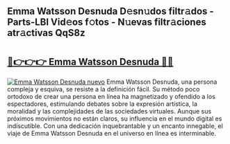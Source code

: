 ## Emma Watsson Desnuda D𝚎sn𝚞dos filtr𝚊dos - Parts-LBl Vid𝚎os f𝚘tos - N𝚞evas filtr𝚊ciones atr𝚊ctivas QqS8z

# <h2><a href="http://mb2uxm8.tromn.icu/?c=Emma+Watsson+Desnuda">🔗👉👉👉 Emma Watsson Desnuda 🔗🔗</a></h2>

[![Emma Watsson Desnuda nuevo](https://i.imgur.com/pEAQMta.gif)](http://mb2uxm8.tromn.icu/?c=Emma+Watsson+Desnuda)
Emma Watsson Desnuda, una persona compleja y esquiva, se resiste a la definición fácil. Su método poco ortodoxo de crear una persona en línea ha magnetizado y ofendido a los espectadores, estimulando debates sobre la expresión artística, la moralidad y las complejidades de las sociedades virtuales. Aunque sus próximos movimientos no están claros, su influencia en el mundo digital es indiscutible. Con una dedicación inquebrantable y un encanto innegable, el viaje de Emma Watsson Desnuda en el universo en línea es interminable.
